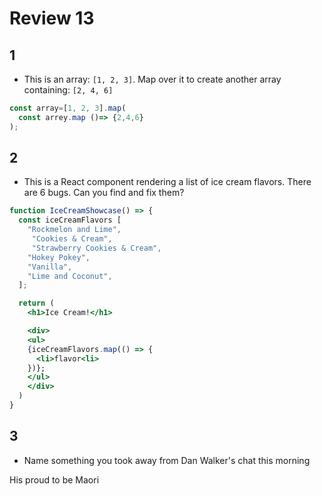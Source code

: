 # Review 13

## 1

- This is an array: `[1, 2, 3]`. Map over it to create another array containing: `[2, 4, 6]`

```jsx
const array=[1, 2, 3].map(
  const arrey.map ()=> {2,4,6}
);
```

## 2

- This is a React component rendering a list of ice cream flavors. There are 6 bugs. Can you
  find and fix them?

```jsx
function IceCreamShowcase() => {
  const iceCreamFlavors [
    "Rockmelon and Lime",
     "Cookies & Cream",
     "Strawberry Cookies & Cream",
    "Hokey Pokey", 
    "Vanilla",
    "Lime and Coconut",
  ];

  return (
    <h1>Ice Cream!</h1>

    <div>
    <ul>
    {iceCreamFlavors.map(() => {
      <li>flavor<li>
    })};
    </ul>
    </div>
  )
}
```

## 3

- Name something you took away from Dan Walker's chat this morning

His proud to be Maori
